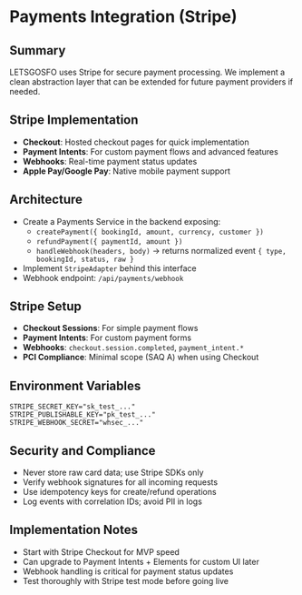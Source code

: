 # Payments Integration (Stripe)

## Summary

LETSGOSFO uses Stripe for secure payment processing. We implement a clean abstraction layer that can be extended for future payment providers if needed.

## Stripe Implementation

- **Checkout**: Hosted checkout pages for quick implementation
- **Payment Intents**: For custom payment flows and advanced features
- **Webhooks**: Real-time payment status updates
- **Apple Pay/Google Pay**: Native mobile payment support

## Architecture

- Create a Payments Service in the backend exposing:
  - `createPayment({ bookingId, amount, currency, customer })`
  - `refundPayment({ paymentId, amount })`
  - `handleWebhook(headers, body)` → returns normalized event `{ type, bookingId, status, raw }`
- Implement `StripeAdapter` behind this interface
- Webhook endpoint: `/api/payments/webhook`

## Stripe Setup

- **Checkout Sessions**: For simple payment flows
- **Payment Intents**: For custom payment forms
- **Webhooks**: `checkout.session.completed`, `payment_intent.*`
- **PCI Compliance**: Minimal scope (SAQ A) when using Checkout

## Environment Variables

```env
STRIPE_SECRET_KEY="sk_test_..."
STRIPE_PUBLISHABLE_KEY="pk_test_..."
STRIPE_WEBHOOK_SECRET="whsec_..."
```

## Security and Compliance

- Never store raw card data; use Stripe SDKs only
- Verify webhook signatures for all incoming requests
- Use idempotency keys for create/refund operations
- Log events with correlation IDs; avoid PII in logs

## Implementation Notes

- Start with Stripe Checkout for MVP speed
- Can upgrade to Payment Intents + Elements for custom UI later
- Webhook handling is critical for payment status updates
- Test thoroughly with Stripe test mode before going live


